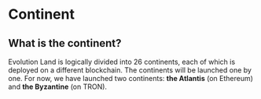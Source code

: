 # Continent

## What is the continent?





Evolution Land is logically divided into 26 continents, each of which is deployed on a different blockchain. The continents will be launched one by one. For now, we have launched two continents: **the Atlantis** \(on Ethereum\) and **the Byzantine** \(on TRON\).

